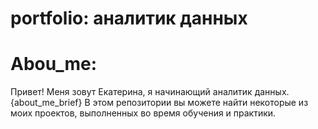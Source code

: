 # portfolio: аналитик данных
# Abou_me:
Привет! Меня зовут Екатерина, я начинающий аналитик данных. {about_me_brief} В этом репозитории вы можете найти некоторые из моих проектов, выполненных во время обучения и практики.
